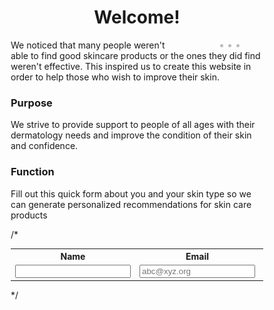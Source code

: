 <h1 style = "text-align: center">Welcome!</h1>

<!-- Aside Section -->
<head> 
    <style>
    aside {
    width: 30%;
    padding-left: 15px;
    margin-left: 15px;
    float: right;
    font-style: italic;
    }
    </style>
</head>

<!-- Image Carousel -->
<head>
<meta name="viewport" content="width=device-width, initial-scale=1">
    <style>
        * {box-sizing: border-box;}
        .mySlides {display: none;}
        img {vertical-align: middle;}
        .slideshow-container {
        max-width: 1000px;
        position: relative;
        margin: auto;
        }
        .dot {
        height: 5px;
        width: 5px;
        margin: 2px;
        background-color: #bbb;
        border-radius: 50%;
        display: inline-block;
        transition: background-color 0.6s ease;
        }
        .active {
        background-color: #717171;
        }
        .fade {
        animation-name: fade;
        animation-duration: 3s;
        }
        @keyframes fade {
        from {opacity: .4} 
        to {opacity: 1}
        }
        @media only screen and (max-width: 300px) {
        .text {font-size: 11px}
        }
    </style>
</head>

<body>

<!-- <aside>
    <img src = "/images/HomepageImage.jpg" alt = "Homepage Image">
</aside> -->

<aside>
    <div class="slideshow-container">
        <div class="mySlides fade"><img src="/images/CarouselImage1.jpg" style="width:100%"></div>
        <div class="mySlides fade"><img src="/images/CarouselImage2.jpg" style="width:100%"></div>
        <div class="mySlides fade"><img src="/images/CarouselImage3.jpg" style="width:100%"></div>
    </div>
    <div style="text-align:center">
        <span class="dot"></span>
        <span class="dot"></span>
        <span class="dot"></span>
    </div>
    <!--  -->
    <script>
    let slideIndex = 0;
    showSlides();
    function showSlides() {
    let i;
    let slides = document.getElementsByClassName("mySlides");
    let dots = document.getElementsByClassName("dot");
    for (i = 0; i < slides.length; i++) {
        slides[i].style.display = "none";  
    }
    slideIndex++;
    if (slideIndex > slides.length) {slideIndex = 1}
    for (i = 0; i < dots.length; i++) {
        dots[i].className = dots[i].className.replace(" active", "");
    }
    slides[slideIndex-1].style.display = "block";  
    dots[slideIndex-1].className += " active";
    setTimeout(showSlides, 3000);
    }
    </script>
</aside>

<p>We noticed that many people weren't able to find good skincare products or the ones they did find weren't effective. This inspired us to create this website in order to help those who wish to improve their skin.</p>

<h3><strong>Purpose</strong></h3>
<p>We strive to provide support to people of all ages with their dermatology needs and improve the condition of their skin and confidence.</p>
<h3><strong>Function</strong></h3>
<p>Fill out this quick form about you and your skin type so we can generate personalized recommendations for skin care products</p>

/*
<table>
    <tr>
        <th><label for="name">Name</label></th>
        <th><label for="email">Email</label></th>
        <th><label for="skin type">Skin Type</label></th>
        <th><label for="phone">Phone</label></th>
    </tr>
    <tr>
        <td><input type="text" name="name" id="name" required></td>
        <td><input type="email" name="email" id="email" placeholder="abc@xyz.org" required></td>
        <td><input type="skin type" name="skin type" id="skin type" required></td>
        <td><input type="tel" name="phone_num" id="phone_num"
            pattern="[0-9]{3}-[0-9]{3}-[0-9]{4}"
            placeholder="999-999-9999"></td>
        <td ><button onclick="create_User()">Create</button></td>
    </tr>
</table>
*/